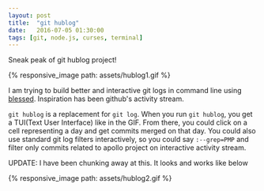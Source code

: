 ```yaml
---
layout: post
title:  "git hublog"
date:   2016-07-05 01:30:00
tags: [git, node.js, curses, terminal]
---
```

Sneak peak of git hublog project!

{% responsive_image path: assets/hublog1.gif %}

I am trying to build better and interactive git logs in command line using [blessed](https://github.com/chjj/blessed). Inspiration has been github's activity stream.

`git hublog` is a replacement for `git log`. When you run `git hublog`, you get a TUI(Text User Interface) like in the GIF. From there, you could click on a cell representing a day and get commits merged on that day. You could also use standard git log filters interactively, so you could say `:--grep=PMP` and filter only  commits related to apollo project on interactive activity stream.

UPDATE: I have been chunking away at this. It looks and works like below

{% responsive_image path: assets/hublog2.gif %}

